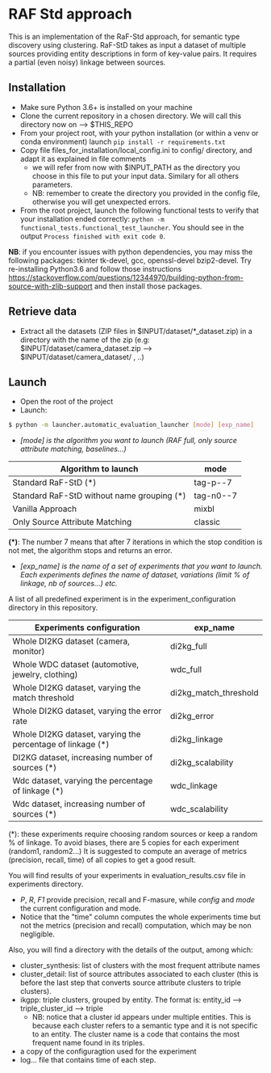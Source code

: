 # RAF Std approach

This is an implementation of the RaF-Std approach, for semantic type discovery using clustering.
RaF-StD takes as input a dataset of multiple sources providing entity descriptions in form of 
key-value pairs. It requires a partial (even noisy) linkage between sources.
## Installation

- Make sure Python 3.6+ is installed on your machine
- Clone the current repository in a chosen directory. We will call this directory now on --> $THIS_REPO
- From your project root, with your python installation (or within a venv or conda environment) launch 
`pip install -r requirements.txt`
- Copy file files_for_installation/local_config.ini to config/ directory, and adapt it as explained in file comments
  - we will refer from now with $INPUT_PATH as the directory you choose in this file to put your input data. Similary
  for all others parameters.
  - NB: remember to create the directory you provided in the config file, otherwise you will get unexpected errors.
- From the root project, launch the following functional tests to verify that your installation ended correctly: 
`python -m functional_tests.functional_test_launcher`. You should see in the output `Process finished with exit code 0`.

**NB**: if you encounter issues with python dependencies, you may miss the following packages:
 tkinter tk-devel, gcc, openssl-devel bzip2-devel. Try re-installing Python3.6 and follow those instructions 
 https://stackoverflow.com/questions/12344970/building-python-from-source-with-zlib-support and then install those packages.

## Retrieve data
- Extract all the datasets (ZIP files in $INPUT/dataset/*_dataset.zip) in a directory with the name
of the zip (e.g: $INPUT/dataset/camera_dataset.zip --> $INPUT/dataset/camera_dataset/ , ..)

## Launch

  - Open the root of the project
  - Launch:
  ```sh
$ python -m launcher.automatic_evaluation_launcher [mode] [exp_name]
```

* *[mode] is the algorithm you want to launch (RAF full, only source attribute matching, baselines...)*

| Algorithm to launch                                         | mode      | 
|-------------------------------------------------------------|-----------|
| Standard RaF-StD   (*)                                      | tag-p--7  | 
| Standard RaF-StD without name grouping  (*)                 | tag-n0--7 | 
| Vanilla Approach                                            | mixbl     |  
| Only Source Attribute Matching                              | classic   |     

**(\*)**: The number 7 means that after 7 iterations in which the stop condition is not met, 
the algorithm stops and returns an error.              

* *[exp_name] is the name of a set of experiments that you want to launch.
Each experiments defines the name of dataset, variations (limit % of linkage, nb of sources...) etc.*

A list of all predefined experiment is in the experiment_configuration directory in this repository.

| Experiments configuration                                   | exp_name              | 
|-------------------------------------------------------------|-----------------------|
| Whole DI2KG dataset (camera, monitor)                       | di2kg_full            | 
| Whole WDC dataset (automotive, jewelry, clothing)           | wdc_full              | 
| Whole DI2KG dataset, varying the match threshold            | di2kg_match_threshold |  
| Whole DI2KG dataset, varying the error rate                 | di2kg_error           |     
| Whole DI2KG dataset, varying the percentage of linkage  (*) | di2kg_linkage         |   
| DI2KG dataset, increasing number of sources             (*) | di2kg_scalability     |   
| Wdc dataset, varying the percentage of linkage          (*) | wdc_linkage           |  
| Wdc dataset, increasing number of sources               (*) | wdc_scalability       |  

(*): these experiments require choosing random sources or keep a random % of linkage.
To avoid biases, there are 5 copies for each experiment (random1, random2...)
It is suggested to compute an average of metrics (precision, recall, time) of all copies to get a good result.

You will find results of your experiments in evaluation_results.csv file in experiments directory.
  - *P*, *R*, *F1* provide precision, recall and F-masure, while *config* and *mode* the current configuration and mode.
  - Notice that the "time" column computes the whole experiments time but not the metrics (precision and recall)
  computation, which may be non negligible. 

Also, you will find a directory with the details of the output, among which:
- cluster_synthesis: list of clusters with the most frequent attribute names
- cluster_detail: list of source attributes associated to each cluster (this is before the last step that converts
  source attribute clusters to triple clusters).
- ikgpp: triple clusters, grouped by entity. The format is: entity_id --> triple_cluster_id --> triple
  - NB: notice that a cluster id appears under multiple entities. This is because each cluster refers to a semantic type
    and it is not specific to an entity. The cluster name is a code that contains the most frequent name found in its triples.
- a copy of the configuragtion used for the experiment
- log... file that contains time of each step.





